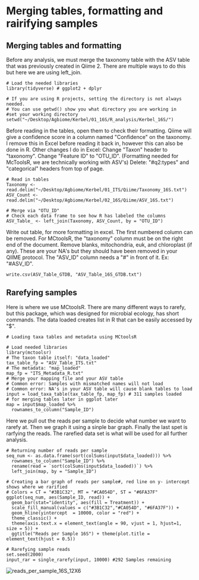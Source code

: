 # Merging tables, formatting and rairifying samples
## Merging tables and formatting
Before any analysis, we must merge the taxonomy table with the ASV table that was previously created in Qiime 2. There are multiple ways to do this but here we are using left_join.

```
# Load the needed libraries
library(tidyverse) # ggplot2 + dplyr

# If you are using R projects, setting the directory is not always needed.
# You can use getwd() show you what directory you are working in
#set your working directory
setwd("~/Desktop/Agbiome/Kerbel/01_16S/R_analysis/Kerbel_16S/")
```

Before reading in the tables, open them to check their formatting. Qiime will give a confidence score in a column named "Confidence" on the taxonomy. I remove this in Excel before reading it back in, however this can also be done in R.
Other changes I do in Excel:
Change "Taxon" header to "taxonomy".
Change "Feature ID" to "OTU_ID". (Formatting needed for McToolsR, we are technically working with ASV's)
Delete: "#q2:types" and "categorical" headers from top of page.

```
# Read in tables
Taxonomy <- read.delim("~/Desktop/Agbiome/Kerbel/01_ITS/Qiime/Taxonomy_16S.txt")
ASV_Count <- read.delim("~/Desktop/Agbiome/Kerbel/02_16S/Qiime/ASV_16S.txt")

# Merge via "OTU_ID"
# Check each data frame to see how R has labeled the columns
ASV_Table_ <- left_join(Taxonomy, ASV_Count, by = "OTU_ID")
```

Write out table, for more formatting in excel. The first numbered column can be removed. For MCtoolsR, the "taxonomy" column must be on the right end of the document. Remove blanks, mitochondria, euk, and chloroplast (if any). These are your NA's but they should have been removed in your QIIME protocol.
The "ASV_ID" column needs a "#" in front of it. Ex: "#ASV_ID".

```
write.csv(ASV_Table_GTDB, "ASV_Table_16S_GTDB.txt")
```

## Rarefying samples
Here is where we use MCtoolsR. There are many different ways to rarefy, but this package, which was designed for microbial ecology, has short commands. The data loaded creates list in R that can be easily accessed by "$".

```
# Loading taxa tables and metadata using MCtoolsR

# Load needed libraries 
library(mctoolsr)
# The taxon table itself: "data_loaded"
tax_table_fp = "ASV_Table_ITS.txt"
# The metadata: "map_loaded"
map_fp = "ITS_Metadata_R.txt"
# Merge your mapping file and your ASV table
# Common error: Samples with mismatched names will not load
# Common error: NA's in your ASV table will cause blank tables to load
input = load_taxa_table(tax_table_fp, map_fp) # 311 samples loaded
# for merging tables later in ggplot later
map = input$map_loaded %>% 
  rownames_to_column("Sample_ID")
```

Here we pull out the reads per sample to decide what number we want to rarefy at. Then we graph it using a sinple bar graph. Finally the last spet is rarfying the reads. The rarefied data set is what will be used for all further analysis. 

```
# Returning number of reads per sample
seq_num <- as.data.frame(sort(colSums(input$data_loaded))) %>%
  rownames_to_column("Sample_ID") %>%
  rename(read = `sort(colSums(input$data_loaded))`) %>%
  left_join(map, by = "Sample_ID")

# Creating a bar graph of reads per sample#, red line on y- intercept shows where we rarified
# Colors = CT = "#3B1C32", MT = "#CA054D", ST = "#6FA37F"
ggplot(seq_num, aes(Sample_ID, read)) + 
  geom_bar(stat="identity", aes(fill = Treatment)) + 
  scale_fill_manual(values = c("#3B1C32","#CA054D", "#6FA37F")) +
  geom_hline(yintercept  = 10000, color = "red") +
  theme_classic() +
  theme(axis.text.x = element_text(angle = 90, vjust = 1, hjust=1, size = 5)) + 
  ggtitle("Reads per Sample 16S") + theme(plot.title = element_text(hjust = 0.5)) 

# Rarefying sample reads
set.seed(2000)
input_rar = single_rarefy(input, 10000) #292 Samples remaining
```
![reads_per_sample_16S_12X6](https://github.com/LadyGrant/Kerbel/assets/95941680/84e946a5-1ee4-4665-9222-b2747e142b3b)
